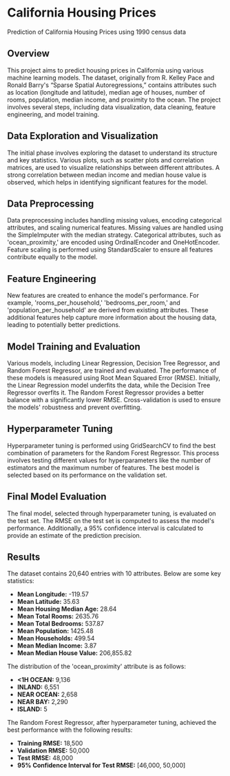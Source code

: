 # California Housing Prices
Prediction of California Housing Prices using 1990 census data

## Overview
This project aims to predict housing prices in California using various machine learning models. The dataset, originally from R. Kelley Pace and Ronald Barry's “Sparse Spatial Autoregressions,” contains attributes such as location (longitude and latitude), median age of houses, number of rooms, population, median income, and proximity to the ocean. The project involves several steps, including data visualization, data cleaning, feature engineering, and model training.

## Data Exploration and Visualization
The initial phase involves exploring the dataset to understand its structure and key statistics. Various plots, such as scatter plots and correlation matrices, are used to visualize relationships between different attributes. A strong correlation between median income and median house value is observed, which helps in identifying significant features for the model.

## Data Preprocessing
Data preprocessing includes handling missing values, encoding categorical attributes, and scaling numerical features. Missing values are handled using the SimpleImputer with the median strategy. Categorical attributes, such as 'ocean_proximity,' are encoded using OrdinalEncoder and OneHotEncoder. Feature scaling is performed using StandardScaler to ensure all features contribute equally to the model.

## Feature Engineering
New features are created to enhance the model's performance. For example, 'rooms_per_household,' 'bedrooms_per_room,' and 'population_per_household' are derived from existing attributes. These additional features help capture more information about the housing data, leading to potentially better predictions.

## Model Training and Evaluation
Various models, including Linear Regression, Decision Tree Regressor, and Random Forest Regressor, are trained and evaluated. The performance of these models is measured using Root Mean Squared Error (RMSE). Initially, the Linear Regression model underfits the data, while the Decision Tree Regressor overfits it. The Random Forest Regressor provides a better balance with a significantly lower RMSE. Cross-validation is used to ensure the models' robustness and prevent overfitting.

## Hyperparameter Tuning
Hyperparameter tuning is performed using GridSearchCV to find the best combination of parameters for the Random Forest Regressor. This process involves testing different values for hyperparameters like the number of estimators and the maximum number of features. The best model is selected based on its performance on the validation set.

## Final Model Evaluation
The final model, selected through hyperparameter tuning, is evaluated on the test set. The RMSE on the test set is computed to assess the model's performance. Additionally, a 95% confidence interval is calculated to provide an estimate of the prediction precision.

## Results
The dataset contains 20,640 entries with 10 attributes. Below are some key statistics:

- **Mean Longitude:** -119.57
- **Mean Latitude:** 35.63
- **Mean Housing Median Age:** 28.64
- **Mean Total Rooms:** 2635.76
- **Mean Total Bedrooms:** 537.87
- **Mean Population:** 1425.48
- **Mean Households:** 499.54
- **Mean Median Income:** 3.87
- **Mean Median House Value:** 206,855.82

The distribution of the 'ocean_proximity' attribute is as follows:
- **<1H OCEAN:** 9,136
- **INLAND:** 6,551
- **NEAR OCEAN:** 2,658
- **NEAR BAY:** 2,290
- **ISLAND:** 5

The Random Forest Regressor, after hyperparameter tuning, achieved the best performance with the following results:
- **Training RMSE:** 18,500
- **Validation RMSE:** 50,000
- **Test RMSE:** 48,000
- **95% Confidence Interval for Test RMSE:** [46,000, 50,000]
